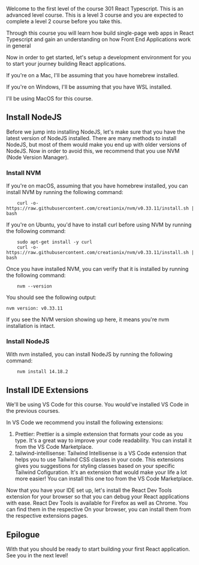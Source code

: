 Welcome to the first level of the course 301 React Typescript. This is an advanced level course. This is a level 3 course and you are expected to complete a level 2 course before you take this.

Through this course you will learn how build single-page web apps in React Typescript and gain an understanding on how Front End Applications work in general 

Now in order to get started, let's setup a development environment for you to start your journey building React applications.

If you're on a Mac, I'll be assuming that you have homebrew installed.

If you're on Windows, I'll be assuming that you have WSL installed. 

I'll be using MacOS for this course.

## Install NodeJS

Before we jump into installing NodeJS, let's make sure that you have the latest version of NodeJS installed. There are many methods to install NodeJS, but most of them would make you end up with older versions of NodeJS. Now in order to avoid this, we recommend that you use NVM (Node Version Manager).

### Install NVM

If you're on macOS, assuming that you have homebrew installed, you can install NVM by running the following command:

```
    curl -o- https://raw.githubusercontent.com/creationix/nvm/v0.33.11/install.sh | bash
```

If you're on Ubuntu, you'd have to install curl before using NVM by running the following command:

```
    sudo apt-get install -y curl
    curl -o- https://raw.githubusercontent.com/creationix/nvm/v0.33.11/install.sh | bash
```

Once you have installed NVM, you can verify that it is installed by running the following command:

```
    nvm --version
```

You should see the following output:

```
nvm version: v0.33.11
```

If you see the NVM version showing up here, it means you're nvm installation is intact.

### Install NodeJS

<!-- We'll use NodeJS version 14.18.2 for this course, because it's the LTS (Long Term Support) version right now. Even if you're following this course at a time when a newer version is available, it is recommended that you use the same version for this course. -->


With nvm installed, you can install NodeJS by running the following command:

```
    nvm install 14.18.2
```

## Install IDE Extensions

We'll be using VS Code for this course. You would've installed VS Code in the previous courses.

In VS Code we recommend you install the following extensions:

1. Prettier: Prettier is a simple extension that formats your code as you type. It's a great way to improve your code readability. You can install it from the VS Code Marketplace.
2. tailwind-intellisense: Tailwind Intellisense is a VS Code extension that helps you to use Tailwind CSS classes in your code. This extensions gives you suggestions for styling classes based on your specific Tailwind Cofiguration. It's an extension that would make your life a lot more easier! You can install this one too from the VS Code Marketplace.

Now that you have your IDE set up, let's install the React Dev Tools extension for your browser so that you can debug your React applications with ease. React Dev Tools is available for Firefox as well as Chrome. You can find them in the respective 
On your browser, you can install them from the respective extensions pages.

## Epilogue

With that you should be ready to start building your first React application. See you in the next level!